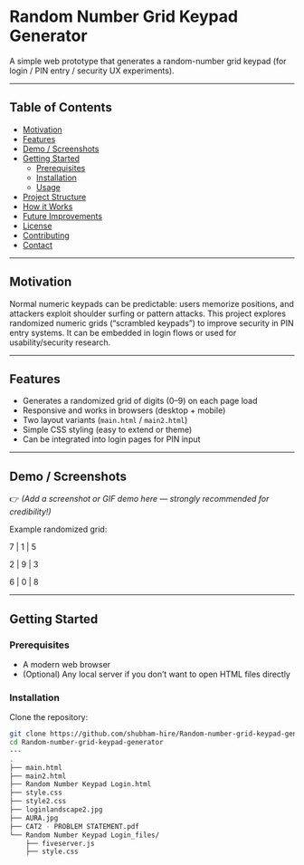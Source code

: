 # Random Number Grid Keypad Generator

A simple web prototype that generates a random-number grid keypad (for login / PIN entry / security UX experiments).

---

## Table of Contents

- [Motivation](#motivation)
- [Features](#features)
- [Demo / Screenshots](#demo--screenshots)
- [Getting Started](#getting-started)
  - [Prerequisites](#prerequisites)
  - [Installation](#installation)
  - [Usage](#usage)
- [Project Structure](#project-structure)
- [How it Works](#how-it-works)
- [Future Improvements](#future-improvements)
- [License](#license)
- [Contributing](#contributing)
- [Contact](#contact)

---

## Motivation

Normal numeric keypads can be predictable: users memorize positions, and attackers exploit shoulder surfing or pattern attacks.
This project explores randomized numeric grids (“scrambled keypads”) to improve security in PIN entry systems.
It can be embedded in login flows or used for usability/security research.

---

## Features

- Generates a randomized grid of digits (0–9) on each page load
- Responsive and works in browsers (desktop + mobile)
- Two layout variants (`main.html` / `main2.html`)
- Simple CSS styling (easy to extend or theme)
- Can be integrated into login pages for PIN input

---

## Demo / Screenshots

👉 *(Add a screenshot or GIF demo here — strongly recommended for credibility!)*

Example randomized grid:


7 | 1 | 5

2 | 9 | 3

6 | 0 | 8


---
## Getting Started

### Prerequisites
- A modern web browser  
- (Optional) Any local server if you don’t want to open HTML files directly  

### Installation

Clone the repository:

```bash
git clone https://github.com/shubham-hire/Random-number-grid-keypad-generator.git
cd Random-number-grid-keypad-generator
---
.
├── main.html
├── main2.html
├── Random Number Keypad Login.html
├── style.css
├── style2.css
├── loginlandscape2.jpg
├── AURA.jpg
├── CAT2 - PROBLEM STATEMENT.pdf
└── Random Number Keypad Login_files/
    ├── fiveserver.js
    ├── style.css
